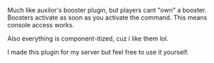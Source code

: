 Much like auxilor's booster plugin, but players cant "own" a booster. Boosters activate as soon as you activate the command. This means console access works.

Also everything is component-itized, cuz i like them lol.

I made this plugin for my server but feel free to use it yourself.
